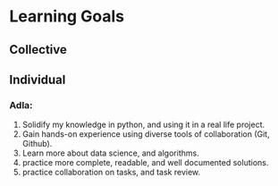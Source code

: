 # Learning Goals

## Collective

## Individual
### Adla:

1. Solidify my knowledge in python, and using it in a real life project.
2. Gain hands-on experience using diverse tools of collaboration (Git, Github).
3. Learn more about data science, and algorithms.
4. practice more complete, readable, and well documented solutions.
5. practice collaboration on tasks, and task review.